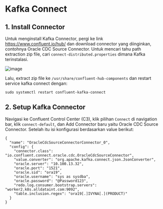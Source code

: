 # Kafka Connect

## 1. Install Connector

Untuk menginstall Kafka Connector, pergi ke link https://www.confluent.io/hub/ dan download connector yang diinginkan, contohnya Oracle CDC Source Connector. Untuk mencari tahu path extraction zip file, cari `connect-distributed.properties` dimana Kafka terinstalasi.

![image](https://github.com/ivynajohansen/belajar-confluent/assets/83331802/c8962881-3c10-4c14-862d-51c10ff81f68)

Lalu, extract zip file ke `/usr/share/confluent-hub-components` dan restart service kafka connect dengan:

```
sudo systemctl restart confluent-kafka-connect
```

## 2. Setup Kafka Connector

Navigasi ke Confluent Control Center (C3), klik pilihan `Connect` di navigation bar, klik `connect-default`, dan Add Connector baru yaitu Oracle CDC Source Connector. Setelah itu isi konfigurasi berdasarkan value berikut:

```
{
  "name": "OracleCdcSourceConnectorConnector_0",
  "config": {
    "connector.class": "io.confluent.connect.oracle.cdc.OracleCdcSourceConnector",
    "value.converter": "org.apache.kafka.connect.json.JsonConverter",
    "oracle.server": "10.100.13.32",
    "oracle.port": "1521",
    "oracle.sid": "ora19",
    "oracle.username": "sys as sysdba",
    "oracle.password": "@Password123",
    "redo.log.consumer.bootstrap.servers": "worker2.k8s.alldataint.com:9092",
    "table.inclusion.regex": "ora19[.]IVYNA[.](PRODUCT)"
  }
}
```
